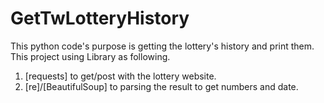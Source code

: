 # GetTwLotteryHistory

This python code's purpose is getting the lottery's history and print them.
This project using Library as following.
1. [requests] to get/post with the lottery website.
2. [re]/[BeautifulSoup] to parsing the result to get numbers and date.